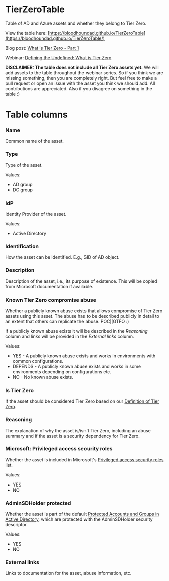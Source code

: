 # TierZeroTable
Table of AD and Azure assets and whether they belong to Tier Zero.

View the table here: [https://bloodhoundad.github.io/TierZeroTable](https://bloodhoundad.github.io/TierZeroTable/)

Blog post: [What is Tier Zero - Part 1](https://posts.specterops.io/what-is-tier-zero-part-1-e0da9b7cdfca)

Webinar: [Defining the Undefined: What is Tier Zero](https://specterops.zoom.us/webinar/register/WN_hOwvqBQ3Q7-9dGS-urDj9w)

**DISCLAIMER: The table does not include all Tier Zero assets yet.** We will add assets to the table throughout the webinar series. So if you think we are missing something, then you are completely right. But feel free to make a pull request or open an issue with the asset you think we should add. All contributions are appreciated. Also if you disagree on something in the table :)

# Table columns

### Name
Common name of the asset.

### Type
Type of the asset.

Values:
- AD group
- DC group

### IdP
Identity Provider of the asset.

Values:
- Active Directory

### Identification
How the asset can be identified. E.g., SID of AD object.

### Description
Description of the asset, i.e., its purpose of existence. This will be copied from Microsoft documentation if available.

### Known Tier Zero compromise abuse
Whether a publicly known abuse exists that allows compromise of Tier Zero assets using this asset. The abuse has to be described publicly in detail to an extent that others can replicate the abuse. POC||GTFO :)

If a publicly known abuse exists it will be described in the _Reasoning_ column and links will be provided in the _External links_ column.

Values:
- YES - A publicly known abuse exists and works in environments with common configurations.
- DEPENDS - A publicly known abuse exists and works in some environments depending on configurations etc.
- NO - No known abuse exists.

### Is Tier Zero
If the asset should be considered Tier Zero based on our [Definition of Tier Zero](https://github.com/JonasBK/TierZeroTable/tree/main#definition-of-tier-zero).

### Reasoning
The explanation of why the asset is/isn't Tier Zero, including an abuse summary and if the asset is a security dependency for Tier Zero.

### Microsoft: Privileged access security roles
Whether the asset is included in Microsoft's [Privileged access security roles](https://learn.microsoft.com/en-us/security/privileged-access-workstations/privileged-access-security-levels) list.

Values:
- YES
- NO

### AdminSDHolder protected
Whether the asset is part of the default [Protected Accounts and Groups in Active Directory](https://learn.microsoft.com/en-us/windows-server/identity/ad-ds/plan/security-best-practices/appendix-c--protected-accounts-and-groups-in-active-directory), which are protected with the AdminSDHolder security descriptor.

Values:
- YES
- NO

### External links
Links to documentation for the asset, abuse information, etc.
